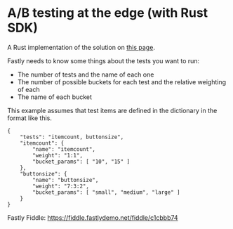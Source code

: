 # A/B testing at the edge (with Rust SDK)

A Rust implementation of the solution on [this page](https://developer.fastly.com/solutions/tutorials/ab-testing/).

Fastly needs to know some things about the tests you want to run:

- The number of tests and the name of each one
- The number of possible buckets for each test and the relative weighting of each
- The name of each bucket

This example assumes that test items are defined in the dictionary in the format like this.

```
{
    "tests": "itemcount, buttonsize",
    "itemcount": {
        "name": "itemcount",
        "weight": "1:1",
        "bucket_params": [ "10", "15" ]
    },
    "buttonsize": {
        "name": "buttonsize",
        "weight": "7:3:2",
        "bucket_params": [ "small", "medium", "large" ]
    }
}
```

Fastly Fiddle: https://fiddle.fastlydemo.net/fiddle/c1cbbb74

